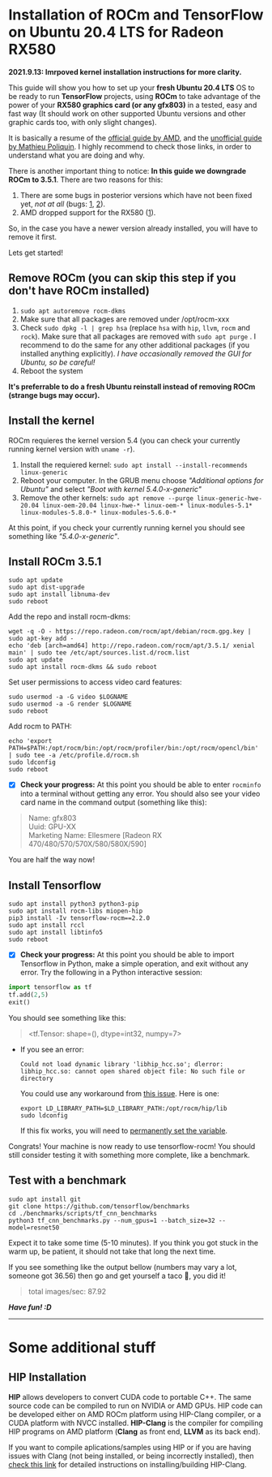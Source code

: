 # Installation of ROCm and TensorFlow on Ubuntu 20.4 LTS for Radeon RX580 
**2021.9.13: Imrpoved kernel installation instructions for more clarity.**

This guide will show you how to set up your **fresh Ubuntu 20.4 LTS** OS to be ready to run **TensorFlow** projects, using **ROCm** to take advantage of the power of your **RX580 graphics card (or any gfx803)** in a tested, easy and fast way (It should work on other supported Ubuntu versions and other graphic cards too, with only slight changes).

It is basically a resume of the [official guide by AMD](https://rocmdocs.amd.com/en/latest/Installation_Guide/Installation-Guide.html), and the [unofficial guide by Mathieu Poliquin](https://www.videogames.ai/Install-ROCM-Machine-Learning-AMD-GPU). I highly recommend to check those links, in order to understand what you are doing and why.

There is another important thing to notice: **In this guide we downgrade ROCm to 3.5.1**. There are two reasons for this:
1. There are some bugs in posterior versions which have not been fixed yet, *not at all* (bugs: [1](https://github.com/RadeonOpenCompute/ROCm/issues/1269), [2](https://github.com/RadeonOpenCompute/ROCm/issues/1265)). 
2. AMD dropped support for the RX580 ([1](https://github.com/RadeonOpenCompute/ROCm/issues/1353)).

So, in the case you have a newer version already installed, you will have to remove it first.

Lets get started!
## Remove ROCm (you can skip this step if you don't have ROCm installed)
1. ```sudo apt autoremove rocm-dkms```
2. Make sure that all packages are removed under /opt/rocm-xxx
3. Check ```sudo dpkg -l | grep hsa``` (replace ```hsa``` with ```hip```, ```llvm```, ```rocm``` and ```rock```). Make sure that all packages are removed with ```sudo apt purge``` . I recommend to do the same for any other additional packages (if you installed anything explicitly).
*I have occasionally removed the GUI for Ubuntu, so be careful!*
4. Reboot the system

**It's preferrable to do a fresh Ubuntu reinstall instead of removing ROCm (strange bugs may occur).**
## Install the kernel
ROCm requieres the kernel version 5.4 (you can check your currently running kernel version with `uname -r`).

1. Install the requiered kernel: `sudo apt install --install-recommends linux-generic`
2. Reboot your computer. In the GRUB menu choose *"Additional options for Ubuntu"* and select *"Boot with kernel 5.4.0-x-generic"*
3. Remove the other kernels: `sudo apt remove --purge linux-generic-hwe-20.04 linux-oem-20.04 linux-hwe-* linux-oem-* linux-modules-5.1* linux-modules-5.8.0-* linux-modules-5.6.0-* `

At this point, if you check your currently running kernel you should see something like *"5.4.0-x-generic"*.

## Install ROCm 3.5.1
```
sudo apt update
sudo apt dist-upgrade
sudo apt install libnuma-dev
sudo reboot
```

Add the repo and install rocm-dkms:
```
wget -q -O - https://repo.radeon.com/rocm/apt/debian/rocm.gpg.key | sudo apt-key add -
echo 'deb [arch=amd64] http://repo.radeon.com/rocm/apt/3.5.1/ xenial main' | sudo tee /etc/apt/sources.list.d/rocm.list
sudo apt update
sudo apt install rocm-dkms && sudo reboot
```
Set user permissions to access video card features:
```
sudo usermod -a -G video $LOGNAME
sudo usermod -a -G render $LOGNAME
sudo reboot
```
Add rocm to PATH:
```
echo 'export PATH=$PATH:/opt/rocm/bin:/opt/rocm/profiler/bin:/opt/rocm/opencl/bin' | sudo tee -a /etc/profile.d/rocm.sh
sudo ldconfig
sudo reboot
```
- [x] **Check your progress:** At this point you should be able to enter `rocminfo` into a terminal without getting any error. You should also see your video card name in the command output (something like this):
> Name:                    gfx803                             
> Uuid:                    GPU-XX                             
> Marketing Name:          Ellesmere [Radeon RX 470/480/570/570X/580/580X/590]

You are half the way now!
## Install Tensorflow
```
sudo apt install python3 python3-pip
sudo apt install rocm-libs miopen-hip
pip3 install -Iv tensorflow-rocm==2.2.0
sudo apt install rccl
sudo apt install libtinfo5
sudo reboot
```
- [x] **Check your progress:** At this point you should be able to import Tensorflow in Python, make a simple operation, and exit without any error. Try the following in a Python interactive session:
```python
import tensorflow as tf
tf.add(2,5)
exit()
```
You should see something like this: 
> <tf.Tensor: shape=(), dtype=int32, numpy=7>

- If you see an error:
  ```
  Could not load dynamic library 'libhip_hcc.so'; dlerror: libhip_hcc.so: cannot open shared object file: No such file or directory
  ```
  You could use any workaround from [this issue](https://github.com/RadeonOpenCompute/ROCm/issues/1163). Here is one:
  ```
  export LD_LIBRARY_PATH=$LD_LIBRARY_PATH:/opt/rocm/hip/lib
  sudo ldconfig
  ```
  If this fix works, you will need to [permanently set the variable](https://askubuntu.com/questions/887442/how-to-permanently-set-an-environment-variable).

Congrats! Your machine is now ready to use tensorflow-rocm! You should still consider testing it with something more complete, like a benchmark.
## Test with a benchmark
```
sudo apt install git
git clone https://github.com/tensorflow/benchmarks
cd ./benchmarks/scripts/tf_cnn_benchmarks
python3 tf_cnn_benchmarks.py --num_gpus=1 --batch_size=32 --model=resnet50
```
Expect it to take some time (5-10 minutes). If you think you got stuck in the warm up, be patient, it should not take that long the next time.

If you see something like the output bellow (numbers may vary a lot, someone got 36.56) then go and get yourself a taco 🌮, you did it!
> total images/sec: 87.92

***Have fun! :D***

-------
# Some additional stuff

## HIP Installation
**HIP** allows developers to convert CUDA code to portable C++. The same source code can be compiled to run on NVIDIA or AMD GPUs. HIP code can be developed either on AMD ROCm platform using HIP-Clang compiler, or a CUDA platform with NVCC installed. **HIP-Clang** is the compiler for compiling HIP programs on AMD platform (**Clang** as front end, **LLVM** as its back end).

If you want to compile aplications/samples using HIP or if you are having issues with Clang (not being installed, or being incorrectly installed), then [check this link](https://rocmdocs.amd.com/en/latest/Installation_Guide/HIP-Installation.html#amd-platform) for detailed instructions on installing/building HIP-Clang.
